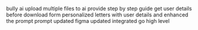 bully ai
upload multiple files to ai
provide step by step guide
get user details before download form personalized letters with user details and enhanced the prompt
prompt updated
figma updated
integrated go high level
